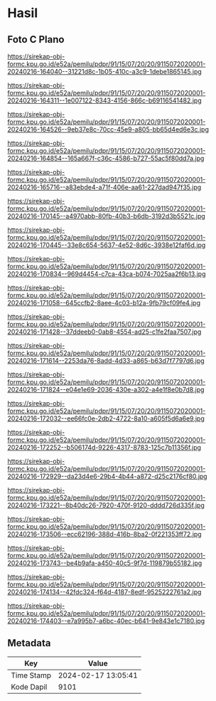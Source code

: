 # Hasil

## Foto C Plano

https://sirekap-obj-formc.kpu.go.id/e52a/pemilu/pdpr/91/15/07/20/20/9115072020001-20240216-164040--31221d8c-1b05-410c-a3c9-1debe1865145.jpg

https://sirekap-obj-formc.kpu.go.id/e52a/pemilu/pdpr/91/15/07/20/20/9115072020001-20240216-164311--1e007122-8343-4156-866c-b69116541482.jpg

https://sirekap-obj-formc.kpu.go.id/e52a/pemilu/pdpr/91/15/07/20/20/9115072020001-20240216-164526--9eb37e8c-70cc-45e9-a805-bb65d4ed6e3c.jpg

https://sirekap-obj-formc.kpu.go.id/e52a/pemilu/pdpr/91/15/07/20/20/9115072020001-20240216-164854--165a667f-c36c-4586-b727-55ac5f80dd7a.jpg

https://sirekap-obj-formc.kpu.go.id/e52a/pemilu/pdpr/91/15/07/20/20/9115072020001-20240216-165716--a83ebde4-a71f-406e-aa61-227dad947f35.jpg

https://sirekap-obj-formc.kpu.go.id/e52a/pemilu/pdpr/91/15/07/20/20/9115072020001-20240216-170145--a4970abb-80fb-40b3-b6db-3192d3b5521c.jpg

https://sirekap-obj-formc.kpu.go.id/e52a/pemilu/pdpr/91/15/07/20/20/9115072020001-20240216-170445--33e8c654-5637-4e52-8d6c-3938e12faf6d.jpg

https://sirekap-obj-formc.kpu.go.id/e52a/pemilu/pdpr/91/15/07/20/20/9115072020001-20240216-170834--969d4454-c7ca-43ca-b074-7025aa2f6b13.jpg

https://sirekap-obj-formc.kpu.go.id/e52a/pemilu/pdpr/91/15/07/20/20/9115072020001-20240216-171058--645ccfb2-8aee-4c03-b12a-9fb79cf09fe4.jpg

https://sirekap-obj-formc.kpu.go.id/e52a/pemilu/pdpr/91/15/07/20/20/9115072020001-20240216-171428--37ddeeb0-0ab8-4554-ad25-c1fe2faa7507.jpg

https://sirekap-obj-formc.kpu.go.id/e52a/pemilu/pdpr/91/15/07/20/20/9115072020001-20240216-171614--2253da76-8add-4d33-a865-b63d7f7797d6.jpg

https://sirekap-obj-formc.kpu.go.id/e52a/pemilu/pdpr/91/15/07/20/20/9115072020001-20240216-171824--e04e1e69-2036-430e-a302-a4e1f8e0b7d8.jpg

https://sirekap-obj-formc.kpu.go.id/e52a/pemilu/pdpr/91/15/07/20/20/9115072020001-20240216-172032--ee66fc0e-2db2-4722-8a10-a605f5d6a6e9.jpg

https://sirekap-obj-formc.kpu.go.id/e52a/pemilu/pdpr/91/15/07/20/20/9115072020001-20240216-172252--b506174d-9226-4317-8783-125c7b11356f.jpg

https://sirekap-obj-formc.kpu.go.id/e52a/pemilu/pdpr/91/15/07/20/20/9115072020001-20240216-172929--da23d4e6-29b4-4b44-a872-d25c2176cf80.jpg

https://sirekap-obj-formc.kpu.go.id/e52a/pemilu/pdpr/91/15/07/20/20/9115072020001-20240216-173221--8b40dc26-7920-470f-9120-dddd726d335f.jpg

https://sirekap-obj-formc.kpu.go.id/e52a/pemilu/pdpr/91/15/07/20/20/9115072020001-20240216-173506--ecc62196-388d-416b-8ba2-0f221353ff72.jpg

https://sirekap-obj-formc.kpu.go.id/e52a/pemilu/pdpr/91/15/07/20/20/9115072020001-20240216-173743--be4b9afa-a450-40c5-9f7d-119879b55182.jpg

https://sirekap-obj-formc.kpu.go.id/e52a/pemilu/pdpr/91/15/07/20/20/9115072020001-20240216-174134--42fdc324-f64d-4187-8edf-9525222761a2.jpg

https://sirekap-obj-formc.kpu.go.id/e52a/pemilu/pdpr/91/15/07/20/20/9115072020001-20240216-174403--e7a995b7-a6bc-40ec-b641-9e843e1c7180.jpg


## Metadata

| Key        | Value               |
| ---------- | ------------------- |
| Time Stamp | 2024-02-17 13:05:41 |
| Kode Dapil | 9101                |



